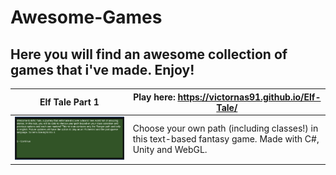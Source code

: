 # Awesome-Games


## Here you will find an awesome collection of games that i've made. Enjoy!







Elf Tale Part 1 | Play here: https://victornas91.github.io/Elf-Tale/
------------ | ------------- 
![Elf Tale P1](/img/elftale1.gif) | Choose your own path (including classes!) in this text-based fantasy game. Made with C#, Unity and WebGL. 




